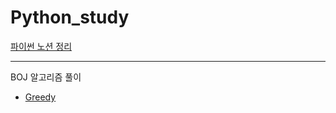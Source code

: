 # Python_study

[파이썬 노션 정리](https://www.notion.so/Python-fd592b6e5eab499c8be98342e5a80ad1)

---
BOJ 알고리즘 풀이
- [Greedy](https://github.com/hwas2/Python_algo/blob/0f067417b1350c6939dd88a5219d7dde8d4396cd/Greedy.md)
